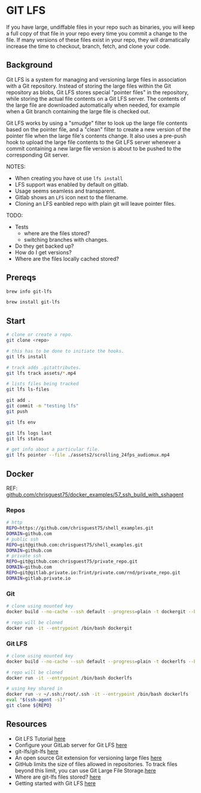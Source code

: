 # GIT LFS

If you have large, undiffable files in your repo such as binaries, you will keep a full copy of that file in your repo every time you commit a change to the file. If many versions of these files exist in your repo, they will dramatically increase the time to checkout, branch, fetch, and clone your code.

## Background

Git LFS is a system for managing and versioning large files in
association with a Git repository. Instead of storing the large files within the Git repository as blobs, Git LFS stores special "pointer files" in the repository, while storing the actual file contents on a Git LFS server. The contents of the large file are downloaded automatically when needed, for example when a Git branch containing the large file is checked out.  

Git LFS works by using a "smudge" filter to look up the large file
contents based on the pointer file, and a "clean" filter to create a new version of the pointer file when the large file's contents change. It also uses a pre-push hook to upload the large file contents to the Git LFS server whenever a commit containing a new large file version is about to be pushed to the corresponding Git server.  

NOTES:

* When creating you have ot use `lfs install`
* LFS support was enabled by default on gitlab.  
* Usage seems seamless and transparent.  
* Gitlab shows an `LFS` icon next to the filename.  
* Cloning an LFS eanbled repo with plain git will leave pointer files.  

TODO:

* Tests
  * where are the files stored?
  * switching branches with changes.
* Do they get backed up?
* How do I get versions?
* Where are the files locally cached stored?

## Prereqs

```sh
brew info git-lfs

brew install git-lfs
```

## Start

```sh
# clone or create a repo.
git clone <repo>

# this has to be done to initiate the hooks.
git lfs install

# track adds .gitattributes. 
git lfs track assets/*.mp4        

# lists files being tracked 
git lfs ls-files 

git add .
git commit -m "testing lfs"
git push 

git lfs env   

git lfs logs last
git lfs status

# get info about a particular file. 
git lfs pointer --file ./assets2/scrolling_24fps_audiomux.mp4
```

## Docker

REF: [github.com/chrisguest75/docker_examples/57_ssh_build_with_sshagent](https://github.com/chrisguest75/docker_examples/tree/master/57_ssh_build_with_sshagent)  

### Repos

```sh
# http
REPO=https://github.com/chrisguest75/shell_examples.git
DOMAIN=github.com
# public ssh
REPO=git@github.com:chrisguest75/shell_examples.git
DOMAIN=github.com
# private ssh
REPO=git@github.com:chrisguest75/private_repo.git
DOMAIN=github.com
REPO=git@gitlab.private.io:Trint/private.com/rnd/private_repo.git
DOMAIN=gitlab.private.io
```

### Git

```sh
# clone using mounted key
docker build --no-cache --ssh default --progress=plain -t dockergit --build-arg REPO=${REPO} --build-arg DOMAIN=${DOMAIN} -f ./docker/Dockerfile.git ./docker

# repo will be cloned
docker run -it --entrypoint /bin/bash dockergit
```

### Git LFS

```sh
# clone using mounted key
docker build --no-cache --ssh default --progress=plain -t dockerlfs --build-arg REPO=${REPO} --build-arg DOMAIN=${DOMAIN} -f ./docker/Dockerfile.lfs ./docker

# repo will be cloned
docker run -it --entrypoint /bin/bash dockerlfs

# using key shared in 
docker run -v ~/.ssh:/root/.ssh -it --entrypoint /bin/bash dockerlfs
eval "$(ssh-agent -s)"
git clone ${REPO}
```

## Resources

* Git LFS Tutorial [here](https://github.com/git-lfs/git-lfs/wiki/Tutorial)
* Configure your GitLab server for Git LFS [here](https://docs.gitlab.com/ee/topics/git/lfs/)
* git-lfs/git-lfs [here](https://github.com/git-lfs/git-lfs)
* An open source Git extension for versioning large files [here](https://git-lfs.github.com/)
* GitHub limits the size of files allowed in repositories. To track files beyond this limit, you can use Git Large File Storage.[here](https://docs.github.com/en/repositories/working-with-files/managing-large-files/about-git-large-file-storage)
* Where are git-lfs files stored? [here](https://stackoverflow.com/questions/34181356/where-are-git-lfs-files-stored)
* Getting started with Git LFS [here](https://about.gitlab.com/blog/2017/01/30/getting-started-with-git-lfs-tutorial/)
